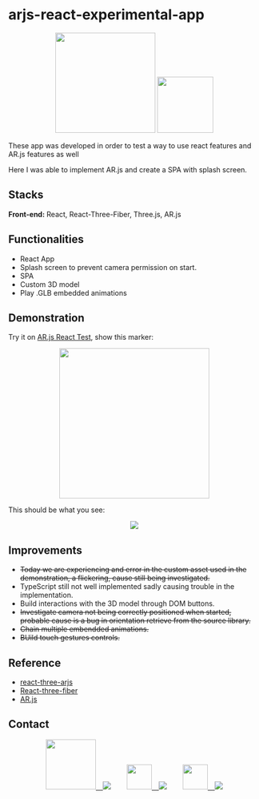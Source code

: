 
# arjs-react-experimental-app

<p align="center" >
 <img src="https://ar-js-org.github.io/AR.js-Docs/logo.png" width=200/>
 <img src="https://www.tshirtgeek.com.br/wp-content/uploads/2021/03/com015.jpg" width=112/>
</p>

These app was developed in order to test a way to use react features and AR.js features as well

Here I was able to implement AR.js and create a SPA with splash screen.


## Stacks

**Front-end:** React, React-Three-Fiber, Three.js, AR.js


## Functionalities

- React App
- Splash screen to prevent camera permission on start.
- SPA
- Custom 3D model
- Play .GLB embedded animations



## Demonstration

Try it on [AR.js React Test](https://arjs-react-test.vercel.app), show this marker:

<p align="center">
 <img src="https://user-images.githubusercontent.com/60658855/173499194-73520eb9-3e30-4163-bb2c-a35eebf1b69e.png" width=300 />
</p>

This should be what you see:

<p align="center">
<img src="https://user-images.githubusercontent.com/60658855/173495185-871a4655-7776-46e8-b98a-428aec25f585.gif" />
</p>

## Improvements

- ~~Today we are experiencing and error in the custom asset used in the demonstration, 
a flickering, cause still being investigated.~~
- TypeScript still not well implemented sadly causing trouble in the implementation.
- Build interactions with the 3D model through DOM buttons.
- ~~Investigate camera not being correctly positioned when started, probable cause is
a bug in orientation retrieve from the source library.~~
- ~~Chain multiple embendded animations.~~
- ~~BUild touch gestures controls.~~
 




## Reference

 - [react-three-arjs](https://github.com/artcom/react-three-arjs/tree/main)
 - [React-three-fiber](https://docs.pmnd.rs/react-three-fiber/getting-started/introduction)
 - [AR.js](https://ar-js-org.github.io/AR.js-Docs/)


## Contact
<div align="center">
<a href="www.fiverr.com/rafelis"><img src="https://user-images.githubusercontent.com/60658855/173694257-fb708c62-1ea4-4cac-8e4b-a4a9fd0f327d.svg" width=100/>&emsp;<img src="https://img.shields.io/badge/Fiverr-gree"/></a>&emsp;&emsp;
<a href="mailto:rafaelheros80@gmail.com"><img src="https://user-images.githubusercontent.com/60658855/173694529-46008a39-4803-4062-abea-62cc75fbfbe6.svg" width=50/>&emsp;<img src="https://img.shields.io/badge/Gmail-red"/></a>&emsp;&emsp;
<a href="https://www.linkedin.com/in/rafael-heros-almeida-4bbb2915b"><img src="https://user-images.githubusercontent.com/60658855/173696050-8e9fd0b4-0834-42e4-bc2c-20c88b718354.png" width=50/>&emsp;<img src="https://img.shields.io/badge/LinkedIn-016FAA""/></a>
</div>
